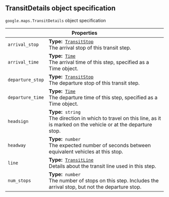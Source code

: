 <h2 id="TransitDetails"> TransitDetails object specification </h2><p>
<code><span itemprop="path">google.maps</span>.<span itemprop="name">TransitDetails</span></code>
object specification
</p><div class="devsite-table-wrapper"><table class="properties responsive" summary="interface TransitDetails - Properties">
<thead>
<tr><th colspan="2">Properties</th>
</tr></thead>
<tbody>
<tr>
<td><code><span>arrival_stop</span></code></td>
<td><div><strong>Type:</strong>&nbsp; <code><a href="https://github.com/amenadiel/google-maps-documentation/blob/master/docs/TransitStop.md">TransitStop</a></code></div>
<div class="desc">The arrival stop of this transit step.</div></td>
</tr>
<tr>
<td><code><span>arrival_time</span></code></td>
<td><div><strong>Type:</strong>&nbsp; <code><a href="https://github.com/amenadiel/google-maps-documentation/blob/master/docs/Time.md">Time</a></code></div>
<div class="desc">The arrival time of this step, specified as a Time object.</div></td>
</tr>
<tr>
<td><code><span>departure_stop</span></code></td>
<td><div><strong>Type:</strong>&nbsp; <code><a href="https://github.com/amenadiel/google-maps-documentation/blob/master/docs/TransitStop.md">TransitStop</a></code></div>
<div class="desc">The departure stop of this transit step.</div></td>
</tr>
<tr>
<td><code><span>departure_time</span></code></td>
<td><div><strong>Type:</strong>&nbsp; <code><a href="https://github.com/amenadiel/google-maps-documentation/blob/master/docs/Time.md">Time</a></code></div>
<div class="desc">The departure time of this step, specified as a Time object.</div></td>
</tr>
<tr>
<td><code><span>headsign</span></code></td>
<td><div><strong>Type:</strong>&nbsp; <code>string</code></div>
<div class="desc">The direction in which to travel on this line, as it is marked on the vehicle or at the departure stop.</div></td>
</tr>
<tr>
<td><code><span>headway</span></code></td>
<td><div><strong>Type:</strong>&nbsp; <code>number</code></div>
<div class="desc">The expected number of seconds between equivalent vehicles at this stop.</div></td>
</tr>
<tr>
<td><code><span>line</span></code></td>
<td><div><strong>Type:</strong>&nbsp; <code><a href="https://github.com/amenadiel/google-maps-documentation/blob/master/docs/TransitLine.md">TransitLine</a></code></div>
<div class="desc">Details about the transit line used in this step.</div></td>
</tr>
<tr>
<td><code><span>num_stops</span></code></td>
<td><div><strong>Type:</strong>&nbsp; <code>number</code></div>
<div class="desc">The number of stops on this step. Includes the arrival stop, but not the departure stop.</div></td>
</tr>
</tbody>
</table></div>